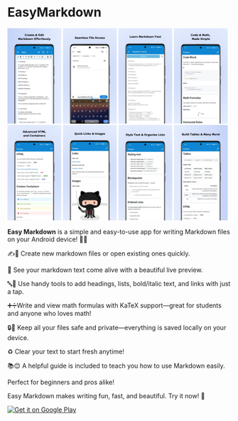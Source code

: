 # EasyMarkdown

<p>
<img alt="" src="./docs/images/phoneScreenshots/1.png" style="width: 24%" />
<img alt="" src="./docs/images/phoneScreenshots/2.png" style="width: 24%" />
<img alt="" src="./docs/images/phoneScreenshots/3.png" style="width: 24%" />
<img alt="" src="./docs/images/phoneScreenshots/4.png" style="width: 24%" />
<img alt="" src="./docs/images/phoneScreenshots/5.png" style="width: 24%" />
<img alt="" src="./docs/images/phoneScreenshots/6.png" style="width: 24%" />
<img alt="" src="./docs/images/phoneScreenshots/7.png" style="width: 24%" />
<img alt="" src="./docs/images/phoneScreenshots/8.png" style="width: 24%" />
</p>

**Easy Markdown** is a simple and easy-to-use app for writing Markdown files on your Android device! 📝✨

✍️📂 Create new markdown files or open existing ones quickly.

👀 See your markdown text come alive with a beautiful live preview.

🔤🔗 Use handy tools to add headings, lists, bold/italic text, and links with just a tap.

➕➗Write and view math formulas with KaTeX support—great for students and anyone who loves math!

🔒📱 Keep all your files safe and private—everything is saved locally on your device.

♻️ Clear your text to start fresh anytime!

📚😊 A helpful guide is included to teach you how to use Markdown easily.

Perfect for beginners and pros alike!

Easy Markdown makes writing fun, fast, and beautiful. Try it now! 🎉

<a href='https://play.google.com/store/apps/details?id=com.nithishgajula.easymarkdown'><img alt='Get it on Google Play' src='https://play.google.com/intl/en_us/badges/static/images/badges/en_badge_web_generic.png' height="80"/></a>
